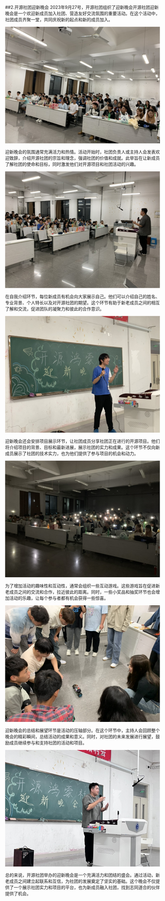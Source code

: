 ##2.开源社团迎新晚会
2023年9月27号，开源社团组织了迎新晚会开源社团迎新晚会是一个欢迎新成员加入社团、营造友好交流氛围的重要活动。在这个活动中，社团成员齐聚一堂，共同庆祝新的起点和新的成员加入。

![图片1](./img/img2.1.jpeg)

迎新晚会的氛围通常充满活力和热情。活动开始时，社团负责人或主持人会发表欢迎致辞，介绍开源社团的宗旨和理念，强调社团的价值和成就。此举旨在让新成员了解社团的使命和目标，同时激发他们对开源项目和社团活动的兴趣。

![图片2](./img/img2.2.jpeg)

在自我介绍环节，每位新成员有机会向大家展示自己。他们可以介绍自己的姓名、专业背景、个人特长以及对开源社团的期望。这个环节有助于新老成员之间的相互了解和交流，促进团队的凝聚力和彼此的合作意识。

![图片3](./img/img2.3.jpeg)

迎新晚会还会安排项目展示环节，让社团成员分享社团正在进行的开源项目。他们将介绍项目的背景、目标和最新进展，展示社团的实力和成果。这个环节不仅向新成员展示了社团的技术实力，也为他们提供了参与项目的机会和动力。

![图片4](./img/img2.4.jpeg)

为了增加活动的趣味性和互动性，通常会组织一些互动游戏。这些游戏旨在促进新老成员之间的交流和合作，拉近彼此的距离。同时，一些小奖品和抽奖环节也会增加活动的乐趣，让每个参与者都有机会获得一些惊喜。

![图片5](./img/img2.5.jpeg)

迎新晚会的总结和展望环节是活动的压轴部分。在这个环节中，主持人会回顾整个晚会的精彩瞬间，总结活动的成果和意义。同时，对社团的未来发展进行展望，鼓励成员继续参与和支持社团的活动和项目。

![图片6](./img/img2.6.jpeg)

总的来说，开源社团举办的迎新晚会是一个充满活力和团结的盛会。通过活动，新老成员之间建立起联系和互信，为社团的发展奠定了坚实的基础。这个晚会不仅提供了一个展示社团实力和项目的平台，也为新成员融入社团，找到志同道合的伙伴提供了机会。

